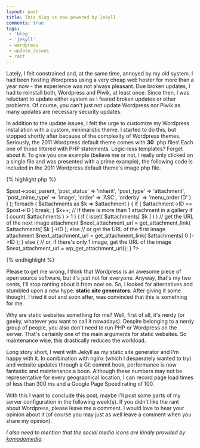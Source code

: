 ```yaml
---
layout: post
title: This blog is now powered by Jekyll
comments: true
tags:
 - 'blog'
 - 'jekyll'
 - wordpress
 - update_issues
 - rant
---
```


Lately, I felt constrained and, at the same time, annoyed by my old system. I
had been hosting Wordpress using a very cheap web hoster for more than a year
now - the experience was not always pleasant. Due broken updates, I had to
reinstall both, Wordpress and Piwik, at least once. Since then, I was
reluctant to update either system as I feared broken updates or other problems.
Of course, you can't just not update Wordpress nor Piwik as many updates
are necessary security updates.

In addition to the update issues, I felt the urge to customize my Wordpress
installation with a custom, minimalistic theme. I started to do this, but
stopped shortly after because of the complexity of Wordpress themes.
Seriously, the 2011 Wordpress default theme comes with **30** .php files! Each
one of those littered with PHP statements. Logic-less templates? Forget about
it. To give you one example (believe me or not, I really only clicked on a
single file and was presented with a prime example), the following code is
included in the 2011 Wordpress default theme's image.php file.


{% highlight php %}
<?php
  $attachments = array_values( get_children( array( 'post_parent' => $post->post_parent, 'post_status' => 'inherit', 'post_type' => 'attachment', 'post_mime_type' => 'image', 'order' => 'ASC', 'orderby' => 'menu_order ID' ) ) );
  foreach ( $attachments as $k => $attachment ) {
    if ( $attachment->ID == $post->ID )
      break;
  }
  $k++;
  // If there is more than 1 attachment in a gallery
  if ( count( $attachments ) > 1 ) {
    if ( isset( $attachments[ $k ] ) )
      // get the URL of the next image attachment
      $next_attachment_url = get_attachment_link( $attachments[ $k ]->ID );
    else
      // or get the URL of the first image attachment
      $next_attachment_url = get_attachment_link( $attachments[ 0 ]->ID );
  } else {
    // or, if there's only 1 image, get the URL of the image
    $next_attachment_url = wp_get_attachment_url();
  }
?>
{% endhighlight %}


Please to get me wrong, I think that Wordpress is an awesome piece of open
source software, but it's just not for everyone. Anyway, that's my two cents,
I'll stop ranting about it from now on. So, I looked for alternatives and
stumbled upon a new hype: **static site generators**. After giving it some
thought, I tried it out and soon after, was convinced that this is something
for me.

Why are static websites something for me? Well, first of all, it's nerdy
(or geeky, whatever you want to call it nowadays). Despite belonging to a
nerdy group of people, you also don't need to run PHP or Wordpress on the
server. That's certainly one of the main arguments for static websites. So
maintenance wise, this drastically reduces the workload.

Long story short, I went with Jekyll as my static site generator and I'm happy
with it. In combination with nginx (which I desperately wanted to try) and 
website updates through a Git commit hook, performance is now fantastic and
maintenance a boon. Although these numbers may not be representative for every
geographical location, I can record page load times of less than 300 ms and
a Google Page Speed rating of 100.

With this I want to conclude this post, maybe I'll post some parts of my
server configuration in the following week(s). If you didn't like the rant
about Wordpress, please leave me a comment. I would love to hear your opinion
about it (of course you may just as well leave a comment when you share my
opinion).

*I also need to mention that the social media icons are kindly provided by
[komodomedia](http://www.komodomedia.com/).*